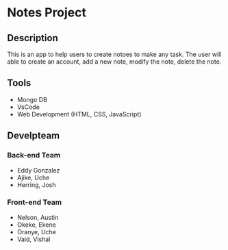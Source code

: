 # Notes Project

## Description

This is an app to help users to create notoes to make any task. The user will able to create an account, add a new note, modify the note, delete the note.

## Tools
* Mongo DB
* VsCode 
* Web Development (HTML, CSS, JavaScript)

## Develpteam 

### Back-end Team
* Eddy Gonzalez
* Ajike, Uche
* Herring, Josh

### Front-end Team
* Nelson, Austin
* Okeke, Ekene
* Oranye, Uche
* Vaid, Vishal



